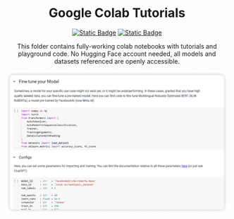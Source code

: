 <h1 align="center">
  Google Colab Tutorials
</h1>

<div align="center">

  <a href="">![Static Badge](https://img.shields.io/badge/Colab-F9AB00?style=for-the-badge&logo=googlecolab&color=525252)</a>
  <a href="">![Static Badge](https://img.shields.io/badge/transformers-yellow)</a>
  
</div>

<p align="center">
  This folder contains fully-working colab notebooks with tutorials and playground code. No Hugging Face account needed, all models and datasets referenced are openly accessible.
</p>

<div align="center">
  <img src="resources/readme_img1.png" alt="Tutorial Image">
</div>
